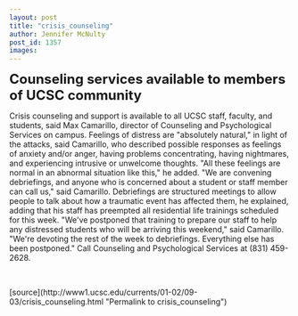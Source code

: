 ```yaml
---
layout: post
title: "crisis_counseling"
author: Jennifer McNulty
post_id: 1357
images:
---
```


<p>
  <font size="5"><b>Counseling services available to members of UCSC community</b></font>
</p>
<p>
  Crisis counseling and support is available to all UCSC staff, faculty, and students, said Max Camarillo, director of Counseling and Psychological Services on campus. Feelings of distress are "absolutely natural," in light of the attacks, said Camarillo, who described possible responses as feelings of anxiety and/or anger, having problems concentrating, having nightmares, and experiencing intrusive or unwelcome thoughts. "All these feelings are normal in an abnormal situation like this," he added. "We are convening debriefings, and anyone who is concerned about a student or staff member can call us," said Camarillo. Debriefings are structured meetings to allow people to talk about how a traumatic event has affected them, he explained, adding that his staff has preempted all residential life trainings scheduled for this week. "We've postponed that training to prepare our staff to help any distressed students who will be arriving this weekend," said Camarillo. "We're devoting the rest of the week to debriefings. Everything else has been postponed." Call Counseling and Psychological Services at (831) 459-2628.
</p>
<p>
  <br>

</p>
[source](http://www1.ucsc.edu/currents/01-02/09-03/crisis_counseling.html "Permalink to crisis_counseling")
